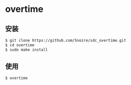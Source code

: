 # overtime

## 安装

```bash
$ git clone https://github.com/Snoire/sdc_overtime.git
$ cd overtime
$ sudo make install
```

## 使用

```bash
$ overtime
```
